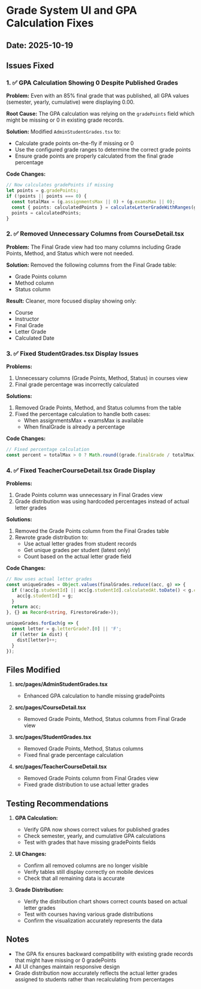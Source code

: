 # Grade System UI and GPA Calculation Fixes

## Date: 2025-10-19

## Issues Fixed

### 1. ✅ GPA Calculation Showing 0 Despite Published Grades

**Problem:** Even with an 85% final grade that was published, all GPA values (semester, yearly, cumulative) were displaying 0.00.

**Root Cause:** The GPA calculation was relying on the `gradePoints` field which might be missing or 0 in existing grade records.

**Solution:** Modified `AdminStudentGrades.tsx` to:
- Calculate grade points on-the-fly if missing or 0
- Use the configured grade ranges to determine the correct grade points
- Ensure grade points are properly calculated from the final grade percentage

**Code Changes:**
```typescript
// Now calculates gradePoints if missing
let points = g.gradePoints;
if (!points || points === 0) {
  const totalMax = (g.assignmentsMax || 0) + (g.examsMax || 0);
  const { points: calculatedPoints } = calculateLetterGradeWithRanges(g.finalGrade, totalMax > 0 ? totalMax : 100);
  points = calculatedPoints;
}
```

### 2. ✅ Removed Unnecessary Columns from CourseDetail.tsx

**Problem:** The Final Grade view had too many columns including Grade Points, Method, and Status which were not needed.

**Solution:** Removed the following columns from the Final Grade table:
- Grade Points column
- Method column  
- Status column

**Result:** Cleaner, more focused display showing only:
- Course
- Instructor
- Final Grade
- Letter Grade
- Calculated Date

### 3. ✅ Fixed StudentGrades.tsx Display Issues

**Problems:**
1. Unnecessary columns (Grade Points, Method, Status) in courses view
2. Final grade percentage was incorrectly calculated

**Solutions:**
1. Removed Grade Points, Method, and Status columns from the table
2. Fixed the percentage calculation to handle both cases:
   - When assignmentsMax + examsMax is available
   - When finalGrade is already a percentage

**Code Changes:**
```typescript
// Fixed percentage calculation
const percent = totalMax > 0 ? Math.round((grade.finalGrade / totalMax) * 100) : Math.round(grade.finalGrade);
```

### 4. ✅ Fixed TeacherCourseDetail.tsx Grade Display

**Problems:**
1. Grade Points column was unnecessary in Final Grades view
2. Grade distribution was using hardcoded percentages instead of actual letter grades

**Solutions:**
1. Removed the Grade Points column from the Final Grades table
2. Rewrote grade distribution to:
   - Use actual letter grades from student records
   - Get unique grades per student (latest only)
   - Count based on the actual letter grade field

**Code Changes:**
```typescript
// Now uses actual letter grades
const uniqueGrades = Object.values(finalGrades.reduce((acc, g) => {
  if (!acc[g.studentId] || acc[g.studentId].calculatedAt.toDate() < g.calculatedAt.toDate()) {
    acc[g.studentId] = g;
  }
  return acc;
}, {} as Record<string, FirestoreGrade>));

uniqueGrades.forEach(g => {
  const letter = g.letterGrade?.[0] || 'F';
  if (letter in dist) {
    dist[letter]++;
  }
});
```

## Files Modified

1. **src/pages/AdminStudentGrades.tsx**
   - Enhanced GPA calculation to handle missing gradePoints

2. **src/pages/CourseDetail.tsx**
   - Removed Grade Points, Method, Status columns from Final Grade view

3. **src/pages/StudentGrades.tsx**
   - Removed Grade Points, Method, Status columns
   - Fixed final grade percentage calculation

4. **src/pages/TeacherCourseDetail.tsx**
   - Removed Grade Points column from Final Grades view
   - Fixed grade distribution to use actual letter grades

## Testing Recommendations

1. **GPA Calculation:**
   - Verify GPA now shows correct values for published grades
   - Check semester, yearly, and cumulative GPA calculations
   - Test with grades that have missing gradePoints fields

2. **UI Changes:**
   - Confirm all removed columns are no longer visible
   - Verify tables still display correctly on mobile devices
   - Check that all remaining data is accurate

3. **Grade Distribution:**
   - Verify the distribution chart shows correct counts based on actual letter grades
   - Test with courses having various grade distributions
   - Confirm the visualization accurately represents the data

## Notes

- The GPA fix ensures backward compatibility with existing grade records that might have missing or 0 gradePoints
- All UI changes maintain responsive design
- Grade distribution now accurately reflects the actual letter grades assigned to students rather than recalculating from percentages